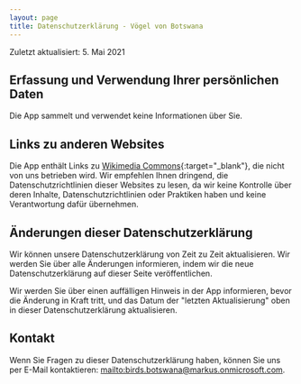 ```yaml
---
layout: page
title: Datenschutzerklärung - Vögel von Botswana
---
```


Zuletzt aktualisiert: 5. Mai 2021

## Erfassung und Verwendung Ihrer persönlichen Daten

Die App sammelt und verwendet keine Informationen über Sie.

## Links zu anderen Websites

Die App enthält Links zu [Wikimedia Commons](https://commons.wikimedia.org/){:target="_blank"}, die nicht von uns betrieben wird. Wir empfehlen Ihnen dringend, die Datenschutzrichtlinien dieser Websites zu lesen, da wir keine Kontrolle über deren Inhalte, Datenschutzrichtlinien oder Praktiken haben und keine Verantwortung dafür übernehmen.

## Änderungen dieser Datenschutzerklärung

Wir können unsere Datenschutzerklärung von Zeit zu Zeit aktualisieren. Wir werden Sie über alle Änderungen informieren, indem wir die neue Datenschutzerklärung auf dieser Seite veröffentlichen.

Wir werden Sie über einen auffälligen Hinweis in der App informieren, bevor die Änderung in Kraft tritt, und das Datum der "letzten Aktualisierung" oben in dieser Datenschutzerklärung aktualisieren.

## Kontakt

Wenn Sie Fragen zu dieser Datenschutzerklärung haben, können Sie uns per E-Mail kontaktieren: <mailto:birds.botswana@markus.onmicrosoft.com>.
